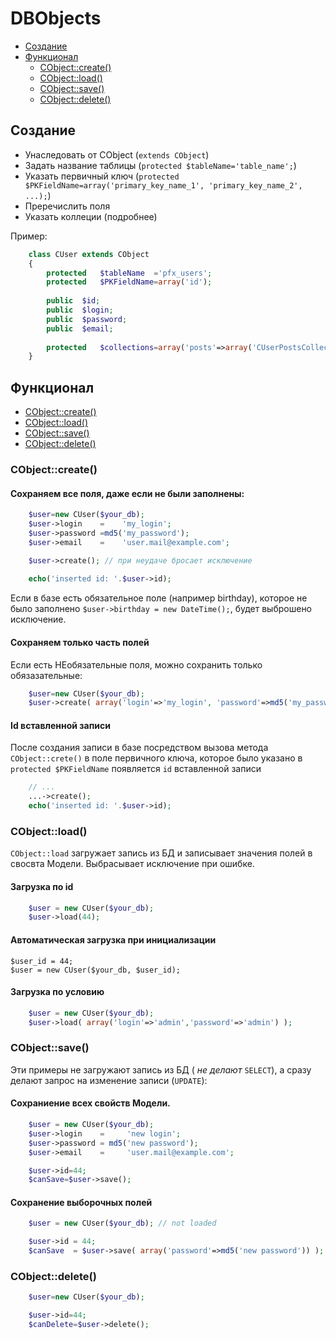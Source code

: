 DBObjects
=========

- [Создание](#Создание)
- [Функционал](#Функционал)
  - [CObject::create()](#cobjectcreate)
  - [CObject::load()](#cobjectload)
  - [CObject::save()](#cobjectsave)
  - [CObject::delete()](#cobjectdelete)

Создание
--------

- Унаследовать от CObject (`extends CObject`)
- Задать название таблицы (`protected $tableName='table_name';`)
- Указать первичный ключ (`protected $PKFieldName=array('primary_key_name_1', 'primary_key_name_2', ...);`)
- Преречислить поля
- Указать коллеции (подробнее)

Пример:
```php
	class CUser extends CObject
	{
		protected	$tableName	='pfx_users';
		protected	$PKFieldName=array('id');
		
		public	$id;
		public	$login;
		public	$password;
		public	$email;
		
		protected	$collections=array('posts'=>array('CUserPostsCollection',null));
	}
```

Функционал
----------

- [CObject::create()](#cobjectcreate)
- [CObject::load()](#cobjectload)
- [CObject::save()](#cobjectsave)
- [CObject::delete()](#cobjectdelete)


### CObject::create()

#### Сохраняем все поля, даже если не были заполнены:
```php
	$user=new CUser($your_db);
	$user->login    =    'my_login';
	$user->password =md5('my_password');
	$user->email    =    'user.mail@example.com';

	$user->create(); // при неудаче бросает исключение
	
	echo('inserted id: '.$user->id);
```
Если в базе есть обязательное поле (например birthday), которое не было заполнено `$user->birthday = new DateTime();`,
будет выброшено исключение.

#### Сохраняем только часть полей

Если есть НЕобязательные поля, можно сохранить только обязазательные:
```php
	$user=new CUser($your_db);
	$user->create( array('login'=>'my_login', 'password'=>md5('my_password')) );
```
#### Id вставленной записи

После создания записи в базе посредством вызова метода `CObject::crete()`
в поле первичного ключа, которое было указано в `protected $PKFieldName` появляется `id` вставленной записи
```php
	// ...
	...->create();
	echo('inserted id: '.$user->id);
```

### CObject::load()

`CObject::load` загружает запись из БД и записывает значения полей в свосвта Модели.
Выбрасывает исключение при ошибке.

#### Загрузка по id
```php
	$user = new CUser($your_db);
	$user->load(44);
```
#### Автоматическая загрузка при инициализации

	$user_id = 44;
	$user = new CUser($your_db, $user_id);

#### Загрузка по условию
```php
	$user = new CUser($your_db);
	$user->load( array('login'=>'admin','password'=>'admin') );
```


### CObject::save()

Эти примеры не загружают запись из БД ( _не делают_ `SELECT`),
а сразу делают запрос на изменение записи (`UPDATE`):

#### Сохраниение всех свойств Модели.
```php
	$user = new CUser($your_db);
	$user->login    =     'new login';
	$user->password = md5('new password');
	$user->email    =     'user.mail@example.com';

	$user->id=44;
	$canSave=$user->save();
```
#### Сохранение выборочных полей
```php
	$user = new CUser($your_db); // not loaded

	$user->id = 44;
	$canSave  = $user->save( array('password'=>md5('new password')) );
```


### CObject::delete()
```php
	$user=new CUser($your_db);

	$user->id=44;
	$canDelete=$user->delete();
```


